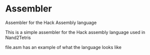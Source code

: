 # Assembler
Assembler for the Hack Assembly language

This is a simple assembler for the Hack assembly language used in Nand2Tetris

file.asm has an example of what the language looks like
